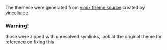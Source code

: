 The themese were generated from [vimix theme source](https://github.com/vinceliuice/vimix-gtk-themes) created by [vinceliuice](https://vinceliuice.github.io/).

### Warning!
those were zipped with unresolved symlinks, look at the original theme for reference on fixing this
